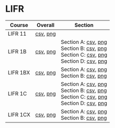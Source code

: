 # LIFR

| Course | Overall | Section |
| ------ | ------- | ------- |
| LIFR 11 | [csv](https://github.com/UCSD-Historical-Enrollment-Data/2024Winter/blob/main/overall/LIFR%2011.csv), [png](https://raw.githubusercontent.com/UCSD-Historical-Enrollment-Data/2024Winter/main/plot_overall/LIFR%2011.png) |  |
| LIFR 1B | [csv](https://github.com/UCSD-Historical-Enrollment-Data/2024Winter/blob/main/overall/LIFR%201B.csv), [png](https://raw.githubusercontent.com/UCSD-Historical-Enrollment-Data/2024Winter/main/plot_overall/LIFR%201B.png) | Section A: [csv](https://github.com/UCSD-Historical-Enrollment-Data/2024Winter/blob/main/section/LIFR%201B_A.csv), [png](https://raw.githubusercontent.com/UCSD-Historical-Enrollment-Data/2024Winter/main/plot_section/LIFR%201B_A.png)<br>Section B: [csv](https://github.com/UCSD-Historical-Enrollment-Data/2024Winter/blob/main/section/LIFR%201B_B.csv), [png](https://raw.githubusercontent.com/UCSD-Historical-Enrollment-Data/2024Winter/main/plot_section/LIFR%201B_B.png)<br>Section C: [csv](https://github.com/UCSD-Historical-Enrollment-Data/2024Winter/blob/main/section/LIFR%201B_C.csv), [png](https://raw.githubusercontent.com/UCSD-Historical-Enrollment-Data/2024Winter/main/plot_section/LIFR%201B_C.png)<br>Section D: [csv](https://github.com/UCSD-Historical-Enrollment-Data/2024Winter/blob/main/section/LIFR%201B_D.csv), [png](https://raw.githubusercontent.com/UCSD-Historical-Enrollment-Data/2024Winter/main/plot_section/LIFR%201B_D.png) |
| LIFR 1BX | [csv](https://github.com/UCSD-Historical-Enrollment-Data/2024Winter/blob/main/overall/LIFR%201BX.csv), [png](https://raw.githubusercontent.com/UCSD-Historical-Enrollment-Data/2024Winter/main/plot_overall/LIFR%201BX.png) | Section A: [csv](https://github.com/UCSD-Historical-Enrollment-Data/2024Winter/blob/main/section/LIFR%201BX_A.csv), [png](https://raw.githubusercontent.com/UCSD-Historical-Enrollment-Data/2024Winter/main/plot_section/LIFR%201BX_A.png)<br>Section B: [csv](https://github.com/UCSD-Historical-Enrollment-Data/2024Winter/blob/main/section/LIFR%201BX_B.csv), [png](https://raw.githubusercontent.com/UCSD-Historical-Enrollment-Data/2024Winter/main/plot_section/LIFR%201BX_B.png) |
| LIFR 1C | [csv](https://github.com/UCSD-Historical-Enrollment-Data/2024Winter/blob/main/overall/LIFR%201C.csv), [png](https://raw.githubusercontent.com/UCSD-Historical-Enrollment-Data/2024Winter/main/plot_overall/LIFR%201C.png) | Section A: [csv](https://github.com/UCSD-Historical-Enrollment-Data/2024Winter/blob/main/section/LIFR%201C_A.csv), [png](https://raw.githubusercontent.com/UCSD-Historical-Enrollment-Data/2024Winter/main/plot_section/LIFR%201C_A.png)<br>Section B: [csv](https://github.com/UCSD-Historical-Enrollment-Data/2024Winter/blob/main/section/LIFR%201C_B.csv), [png](https://raw.githubusercontent.com/UCSD-Historical-Enrollment-Data/2024Winter/main/plot_section/LIFR%201C_B.png)<br>Section C: [csv](https://github.com/UCSD-Historical-Enrollment-Data/2024Winter/blob/main/section/LIFR%201C_C.csv), [png](https://raw.githubusercontent.com/UCSD-Historical-Enrollment-Data/2024Winter/main/plot_section/LIFR%201C_C.png)<br>Section D: [csv](https://github.com/UCSD-Historical-Enrollment-Data/2024Winter/blob/main/section/LIFR%201C_D.csv), [png](https://raw.githubusercontent.com/UCSD-Historical-Enrollment-Data/2024Winter/main/plot_section/LIFR%201C_D.png) |
| LIFR 1CX | [csv](https://github.com/UCSD-Historical-Enrollment-Data/2024Winter/blob/main/overall/LIFR%201CX.csv), [png](https://raw.githubusercontent.com/UCSD-Historical-Enrollment-Data/2024Winter/main/plot_overall/LIFR%201CX.png) | Section A: [csv](https://github.com/UCSD-Historical-Enrollment-Data/2024Winter/blob/main/section/LIFR%201CX_A.csv), [png](https://raw.githubusercontent.com/UCSD-Historical-Enrollment-Data/2024Winter/main/plot_section/LIFR%201CX_A.png)<br>Section B: [csv](https://github.com/UCSD-Historical-Enrollment-Data/2024Winter/blob/main/section/LIFR%201CX_B.csv), [png](https://raw.githubusercontent.com/UCSD-Historical-Enrollment-Data/2024Winter/main/plot_section/LIFR%201CX_B.png) |
